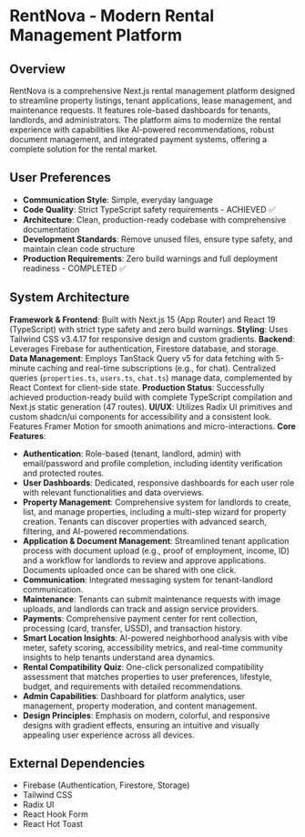 # RentNova - Modern Rental Management Platform

## Overview
RentNova is a comprehensive Next.js rental management platform designed to streamline property listings, tenant applications, lease management, and maintenance requests. It features role-based dashboards for tenants, landlords, and administrators. The platform aims to modernize the rental experience with capabilities like AI-powered recommendations, robust document management, and integrated payment systems, offering a complete solution for the rental market.

## User Preferences
- **Communication Style**: Simple, everyday language
- **Code Quality**: Strict TypeScript safety requirements - ACHIEVED ✅
- **Architecture**: Clean, production-ready codebase with comprehensive documentation
- **Development Standards**: Remove unused files, ensure type safety, and maintain clean code structure
- **Production Requirements**: Zero build warnings and full deployment readiness - COMPLETED ✅

## System Architecture
**Framework & Frontend**: Built with Next.js 15 (App Router) and React 19 (TypeScript) with strict type safety and zero build warnings.
**Styling**: Uses Tailwind CSS v3.4.17 for responsive design and custom gradients.
**Backend**: Leverages Firebase for authentication, Firestore database, and storage.
**Data Management**: Employs TanStack Query v5 for data fetching with 5-minute caching and real-time subscriptions (e.g., for chat). Centralized queries (`properties.ts`, `users.ts`, `chat.ts`) manage data, complemented by React Context for client-side state.
**Production Status**: Successfully achieved production-ready build with complete TypeScript compilation and Next.js static generation (47 routes).
**UI/UX**: Utilizes Radix UI primitives and custom shadcn/ui components for accessibility and a consistent look. Features Framer Motion for smooth animations and micro-interactions.
**Core Features**:
- **Authentication**: Role-based (tenant, landlord, admin) with email/password and profile completion, including identity verification and protected routes.
- **User Dashboards**: Dedicated, responsive dashboards for each user role with relevant functionalities and data overviews.
- **Property Management**: Comprehensive system for landlords to create, list, and manage properties, including a multi-step wizard for property creation. Tenants can discover properties with advanced search, filtering, and AI-powered recommendations.
- **Application & Document Management**: Streamlined tenant application process with document upload (e.g., proof of employment, income, ID) and a workflow for landlords to review and approve applications. Documents uploaded once can be shared with one click.
- **Communication**: Integrated messaging system for tenant-landlord communication.
- **Maintenance**: Tenants can submit maintenance requests with image uploads, and landlords can track and assign service providers.
- **Payments**: Comprehensive payment center for rent collection, processing (card, transfer, USSD), and transaction history.
- **Smart Location Insights**: AI-powered neighborhood analysis with vibe meter, safety scoring, accessibility metrics, and real-time community insights to help tenants understand area dynamics.
- **Rental Compatibility Quiz**: One-click personalized compatibility assessment that matches properties to user preferences, lifestyle, budget, and requirements with detailed recommendations.
- **Admin Capabilities**: Dashboard for platform analytics, user management, property moderation, and content management.
- **Design Principles**: Emphasis on modern, colorful, and responsive designs with gradient effects, ensuring an intuitive and visually appealing user experience across all devices.

## External Dependencies
- Firebase (Authentication, Firestore, Storage)
- Tailwind CSS
- Radix UI
- React Hook Form
- React Hot Toast